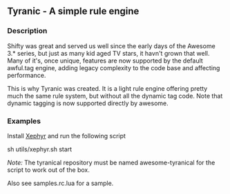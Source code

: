 Tyranic - A simple rule engine
------------------------------

### Description
Shifty was great and served us well since the early days of the Awesome 3.\* series, but just as
many kid aged TV stars, it havn't grown that well. Many of it's, once unique, features are now
supported by the default awful.tag engine, adding legacy complexity to the code base and affecting
performance.

This is why Tyranic was created. It is a light rule engine offering pretty much the same rule system,
but without all the dynamic tag code. Note that dynamic tagging is now supported directly by awesome.

### Examples

Install [Xephyr](http://www.freedesktop.org/wiki/Software/Xephyr) and run the following script

 sh utils/xephyr.sh start

*Note:* The tyranical repository must be named awesome-tyranical for the script to work out of the box.

Also see samples.rc.lua for a sample.
